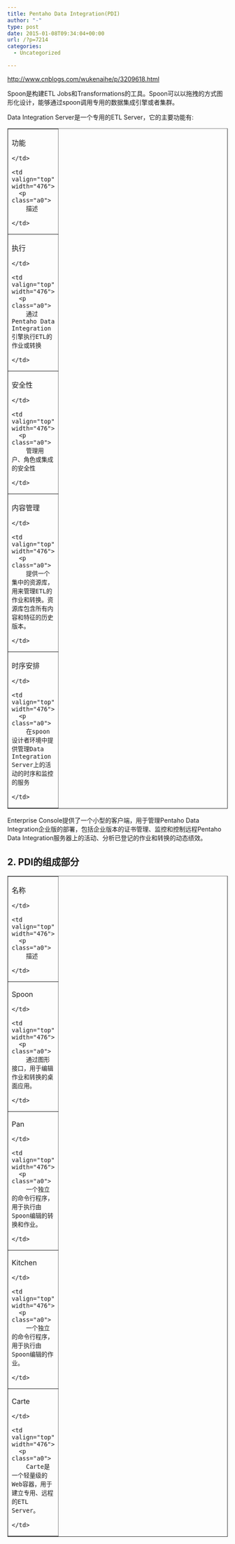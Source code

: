 ```yaml
---
title: Pentaho Data Integration(PDI)
author: "-"
type: post
date: 2015-01-08T09:34:04+00:00
url: /?p=7214
categories:
  - Uncategorized

---
```

http://www.cnblogs.com/wukenaihe/p/3209618.html

Spoon是构建ETL Jobs和Transformations的工具。Spoon可以以拖拽的方式图形化设计，能够通过spoon调用专用的数据集成引擎或者集群。

Data Integration Server是一个专用的ETL Server，它的主要功能有: 

<table class="-11" border="1" cellspacing="0" cellpadding="0">
  <tr>
    <td valign="top" width="92">
      <p class="a0">
        功能
      
    </td>
    
    <td valign="top" width="476">
      <p class="a0">
        描述
      
    </td>
  </tr>
  
  <tr>
    <td valign="top" width="92">
      <p class="a0">
        执行
      
    </td>
    
    <td valign="top" width="476">
      <p class="a0">
        通过Pentaho Data Integration引擎执行ETL的作业或转换
      
    </td>
  </tr>
  
  <tr>
    <td valign="top" width="92">
      <p class="a0">
        安全性
      
    </td>
    
    <td valign="top" width="476">
      <p class="a0">
        管理用户、角色或集成的安全性
      
    </td>
  </tr>
  
  <tr>
    <td valign="top" width="92">
      <p class="a0">
        内容管理
      
    </td>
    
    <td valign="top" width="476">
      <p class="a0">
        提供一个集中的资源库，用来管理ETL的作业和转换。资源库包含所有内容和特征的历史版本。
      
    </td>
  </tr>
  
  <tr>
    <td valign="top" width="92">
      <p class="a0">
        时序安排
      
    </td>
    
    <td valign="top" width="476">
      <p class="a0">
        在spoon设计者环境中提供管理Data Integration Server上的活动的时序和监控的服务
      
    </td>
  </tr>
</table>

Enterprise Console提供了一个小型的客户端，用于管理Pentaho Data Integration企业版的部署，包括企业版本的证书管理、监控和控制远程Pentaho Data Integration服务器上的活动、分析已登记的作业和转换的动态绩效。

## 2. PDI的组成部分

<table class="-11" border="1" cellspacing="0" cellpadding="0">
  <tr>
    <td valign="top" width="92">
      <p class="a0">
        名称
      
    </td>
    
    <td valign="top" width="476">
      <p class="a0">
        描述
      
    </td>
  </tr>
  
  <tr>
    <td valign="top" width="92">
      <p class="a0">
        Spoon
      
    </td>
    
    <td valign="top" width="476">
      <p class="a0">
        通过图形接口，用于编辑作业和转换的桌面应用。
      
    </td>
  </tr>
  
  <tr>
    <td valign="top" width="92">
      <p class="a0">
        Pan
      
    </td>
    
    <td valign="top" width="476">
      <p class="a0">
        一个独立的命令行程序，用于执行由Spoon编辑的转换和作业。
      
    </td>
  </tr>
  
  <tr>
    <td valign="top" width="92">
      <p class="a0">
        Kitchen
      
    </td>
    
    <td valign="top" width="476">
      <p class="a0">
        一个独立的命令行程序，用于执行由Spoon编辑的作业。
      
    </td>
  </tr>
  
  <tr>
    <td valign="top" width="92">
      <p class="a0">
        Carte
      
    </td>
    
    <td valign="top" width="476">
      <p class="a0">
        Carte是一个轻量级的Web容器，用于建立专用、远程的ETL Server。
      
    </td>
  </tr>
</table>

